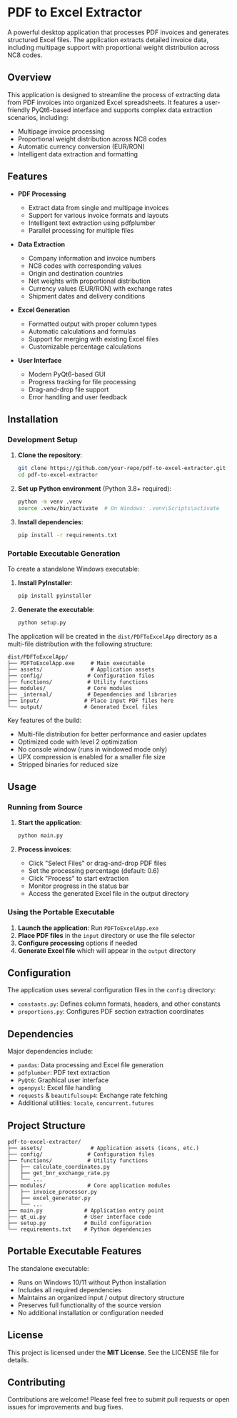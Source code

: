 # PDF to Excel Extractor

A powerful desktop application that processes PDF invoices and generates structured Excel files. The application
extracts detailed invoice data, including multipage support with proportional weight distribution across NC8 codes.

## Overview

This application is designed to streamline the process of extracting data from PDF invoices into organized Excel
spreadsheets. It features a user-friendly PyQt6-based interface and supports complex data extraction scenarios,
including:

- Multipage invoice processing
- Proportional weight distribution across NC8 codes
- Automatic currency conversion (EUR/RON)
- Intelligent data extraction and formatting

## Features

- **PDF Processing**

    - Extract data from single and multipage invoices
    - Support for various invoice formats and layouts
    - Intelligent text extraction using pdfplumber
    - Parallel processing for multiple files

- **Data Extraction**

    - Company information and invoice numbers
    - NC8 codes with corresponding values
    - Origin and destination countries
    - Net weights with proportional distribution
    - Currency values (EUR/RON) with exchange rates
    - Shipment dates and delivery conditions

- **Excel Generation**

    - Formatted output with proper column types
    - Automatic calculations and formulas
    - Support for merging with existing Excel files
    - Customizable percentage calculations

- **User Interface**
    - Modern PyQt6-based GUI
    - Progress tracking for file processing
    - Drag-and-drop file support
    - Error handling and user feedback

## Installation

### Development Setup

1. **Clone the repository**:

   ```bash
   git clone https://github.com/your-repo/pdf-to-excel-extractor.git
   cd pdf-to-excel-extractor
   ```

2. **Set up Python environment** (Python 3.8+ required):

   ```bash
   python -m venv .venv
   source .venv/bin/activate  # On Windows: .venv\Scripts\activate
   ```

3. **Install dependencies**:

   ```bash
   pip install -r requirements.txt
   ```

### Portable Executable Generation

To create a standalone Windows executable:

1. **Install PyInstaller**:

   ```bash
   pip install pyinstaller
   ```

2. **Generate the executable**:

   ```bash
   python setup.py
   ```

The application will be created in the `dist/PDFToExcelApp` directory as a multi-file distribution with the following
structure:

```plaintext
dist/PDFToExcelApp/
├── PDFToExcelApp.exe     # Main executable
├── assets/               # Application assets
├── config/              # Configuration files
├── functions/           # Utility functions
├── modules/             # Core modules
├── _internal/           # Dependencies and libraries
├── input/              # Place input PDF files here
└── output/             # Generated Excel files
```

Key features of the build:

- Multi-file distribution for better performance and easier updates
- Optimized code with level 2 optimization
- No console window (runs in windowed mode only)
- UPX compression is enabled for a smaller file size
- Stripped binaries for reduced size

## Usage

### Running from Source

1. **Start the application**:

   ```bash
   python main.py
   ```

2. **Process invoices**:
    - Click "Select Files" or drag-and-drop PDF files
    - Set the processing percentage (default: 0.6)
    - Click "Process" to start extraction
    - Monitor progress in the status bar
    - Access the generated Excel file in the output directory

### Using the Portable Executable

1. **Launch the application**: Run `PDFToExcelApp.exe`
2. **Place PDF files** in the `input` directory or use the file selector
3. **Configure processing** options if needed
4. **Generate Excel file** which will appear in the `output` directory

## Configuration

The application uses several configuration files in the `config` directory:

- `constants.py`: Defines column formats, headers, and other constants
- `proportions.py`: Configures PDF section extraction coordinates

## Dependencies

Major dependencies include:

- `pandas`: Data processing and Excel file generation
- `pdfplumber`: PDF text extraction
- `PyQt6`: Graphical user interface
- `openpyxl`: Excel file handling
- `requests` & `beautifulsoup4`: Exchange rate fetching
- Additional utilities: `locale`, `concurrent.futures`

## Project Structure

```plaintext
pdf-to-excel-extractor/
├── assets/               # Application assets (icons, etc.)
├── config/              # Configuration files
├── functions/           # Utility functions
│   ├── calculate_coordinates.py
│   ├── get_bnr_exchange_rate.py
│   └── ...
├── modules/             # Core application modules
│   ├── invoice_processor.py
│   ├── excel_generator.py
│   └── ...
├── main.py             # Application entry point
├── qt_ui.py            # User interface code
├── setup.py            # Build configuration
└── requirements.txt    # Python dependencies
```

## Portable Executable Features

The standalone executable:

- Runs on Windows 10/11 without Python installation
- Includes all required dependencies
- Maintains an organized input / output directory structure
- Preserves full functionality of the source version
- No additional installation or configuration needed

## License

This project is licensed under the **MIT License**. See the LICENSE file for details.

## Contributing

Contributions are welcome! Please feel free to submit pull requests or open issues for improvements and bug fixes.
